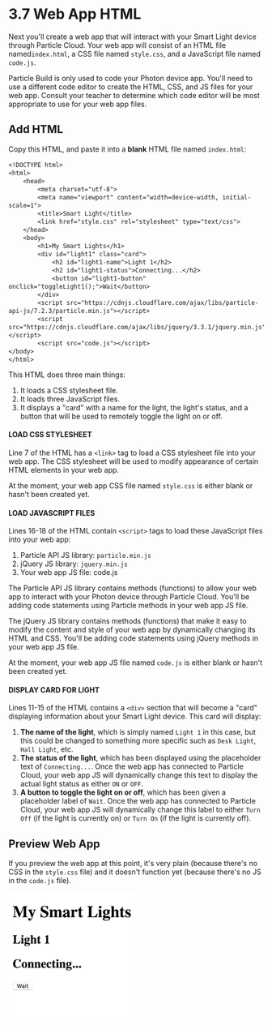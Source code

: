 # 3.7 Web App HTML

Next you'll create a web app that will interact with your Smart Light device through Particle Cloud. Your web app will consist of an HTML file named`index.html`, a CSS file named `style.css`, and a JavaScript file named `code.js`.  

Particle Build is only used to code your Photon device app. You'll need to use a different code editor to create the HTML, CSS, and JS files for your web app. Consult your teacher to determine which code editor will be most appropriate to use for your web app files.

## Add HTML

Copy this HTML, and paste it into a **blank** HTML file named `index.html`:

```markup
<!DOCTYPE html>
<html>
    <head>
		<meta charset="utf-8">
		<meta name="viewport" content="width=device-width, initial-scale=1">
        <title>Smart Light</title>
        <link href="style.css" rel="stylesheet" type="text/css">
    </head>
    <body>
        <h1>My Smart Lights</h1>
        <div id="light1" class="card">
            <h2 id="light1-name">Light 1</h2>
            <h2 id="light1-status">Connecting...</h2>
            <button id="light1-button" onclick="toggleLight1();">Wait</button>
        </div>
        <script src="https://cdnjs.cloudflare.com/ajax/libs/particle-api-js/7.2.3/particle.min.js"></script>
        <script src="https://cdnjs.cloudflare.com/ajax/libs/jquery/3.3.1/jquery.min.js"></script>
        <script src="code.js"></script>
</body>
</html>
```

This HTML does three main things:

1. It loads a CSS stylesheet file.
2. It loads three JavaScript files.
3. It displays a "card" with a name for the light, the light's status, and a button that will be used to remotely toggle the light on or off.

#### LOAD CSS STYLESHEET

Line 7 of the HTML has a `<link>` tag to load a CSS stylesheet file into your web app. The CSS stylesheet will be used to modify appearance of certain HTML elements in your web app.

At the moment, your web app CSS file named `style.css` is either blank or hasn't been created yet.

#### LOAD JAVASCRIPT FILES

Lines 16-18 of the HTML contain `<script>` tags to load these JavaScript files into your web app:

1. Particle API JS library:  `particle.min.js`
2. jQuery JS library:  `jquery.min.js`
3. Your web app JS file:  code.js

The Particle API JS library contains methods \(functions\) to allow your web app to interact with your Photon device through Particle Cloud. You'll be adding code statements using Particle methods in your web app JS file.

The jQuery JS library contains methods \(functions\) that make it easy to modify the content and style of your web app by dynamically changing its HTML and CSS. You'll be adding code statements using jQuery methods in your web app JS file.

At the moment, your web app JS file named `code.js` is either blank or hasn't been created yet.

#### DISPLAY CARD FOR LIGHT

Lines 11-15 of the HTML contains a `<div>` section that will become a "card" displaying information about your Smart Light device. This card will display:

1. **The name of the light**, which is simply named `Light 1` in this case, but this could be changed to something more specific such as `Desk Light`, `Hall Light`, etc.
2. **The status of the light**, which has been displayed using the placeholder text of `Connecting...`. Once the web app has connected to Particle Cloud, your web app JS will dynamically change this text to display the actual light status as either `ON` or `OFF`.
3. **A button to toggle the light on or off**, which has been given a placeholder label of `Wait`. Once the web app has connected to Particle Cloud, your web app JS will dynamically change this label to either `Turn Off` \(if the light is currently on\) or  `Turn On` \(if the light is currently off\).

## Preview Web App

If you preview the web app at this point, it's very plain \(because there's no CSS in the `style.css` file\) and it doesn't function yet \(because there's no JS in the `code.js` file\).

![](../../.gitbook/assets/smart-light-web-app-html.png)

